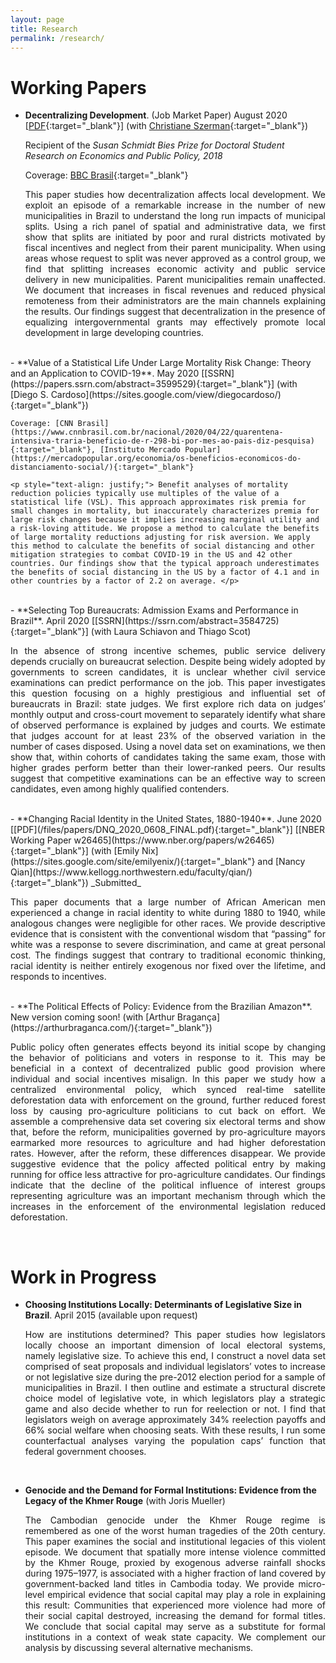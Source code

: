 ```yaml
---
layout: page
title: Research
permalink: /research/
---
```


# Working Papers

- **Decentralizing Development**. (Job Market Paper) August 2020 [[PDF](/files/papers/Dahis_JMP.pdf){:target="_blank"}] (with [Christiane Szerman](https://scholar.princeton.edu/cszerman/bio){:target="_blank"})

    Recipient of the _Susan Schmidt Bies Prize for Doctoral Student Research on Economics and Public Policy, 2018_
    
    Coverage: [BBC Brasil](https://www.bbc.com/portuguese/brasil-50402258){:target="_blank"}

   <p style="text-align: justify;"> This paper studies how decentralization affects local development. We exploit an episode of a remarkable increase in the number of new municipalities in Brazil to understand the long run impacts of municipal splits. Using a rich panel of spatial and administrative data, we first show that splits are initiated by poor and rural districts motivated by fiscal incentives and neglect from their parent municipality. When using areas whose request to split was never approved as a control group, we find that splitting increases economic activity and public service delivery in new municipalities. Parent municipalities remain unaffected. We document that increases in fiscal revenues and reduced physical remoteness from their administrators are the main channels explaining the results. Our findings suggest that decentralization in the presence of equalizing intergovernmental grants may effectively promote local development in large developing countries. </p>

<br>
- **Value of a Statistical Life Under Large Mortality Risk Change: Theory and an Application to COVID-19**. May 2020 [[SSRN](https://papers.ssrn.com/abstract=3599529){:target="_blank"}] (with [Diego S. Cardoso](https://sites.google.com/view/diegocardoso/){:target="_blank"})
    
    Coverage: [CNN Brasil](https://www.cnnbrasil.com.br/nacional/2020/04/22/quarentena-intensiva-traria-beneficio-de-r-298-bi-por-mes-ao-pais-diz-pesquisa){:target="_blank"}, [Instituto Mercado Popular](https://mercadopopular.org/economia/os-beneficios-economicos-do-distanciamento-social/){:target="_blank"}
    
    <p style="text-align: justify;"> Benefit analyses of mortality reduction policies typically use multiples of the value of a statistical life (VSL). This approach approximates risk premia for small changes in mortality, but inaccurately characterizes premia for large risk changes because it implies increasing marginal utility and a risk-loving attitude. We propose a method to calculate the benefits of large mortality reductions adjusting for risk aversion. We apply this method to calculate the benefits of social distancing and other mitigation strategies to combat COVID-19 in the US and 42 other countries. Our findings show that the typical approach underestimates the benefits of social distancing in the US by a factor of 4.1 and in other countries by a factor of 2.2 on average. </p>

<br>
- **Selecting Top Bureaucrats: Admission Exams and Performance in Brazil**. April 2020 [[SSRN](https://ssrn.com/abstract=3584725){:target="_blank"}] (with Laura Schiavon and Thiago Scot)

   <p style="text-align: justify;"> In the absence of strong incentive schemes, public service delivery depends crucially on bureaucrat selection. Despite being widely adopted by governments to screen candidates, it is unclear whether civil service examinations can predict performance on the job. This paper investigates this question focusing on a highly prestigious and influential set of bureaucrats in Brazil: state judges. We first explore rich data on judges’ monthly output and cross-court movement to separately identify what share of observed performance is explained by judges and courts. We estimate that judges account for at least 23% of the observed variation in the number of cases disposed. Using a novel data set on examinations, we then show that, within cohorts of candidates taking the same exam, those with higher grades perform better than their lower-ranked peers. Our results suggest that competitive examinations can be an effective way to screen candidates, even among highly qualified contenders. </p>

<br>
- **Changing Racial Identity in the United States, 1880-1940**. June 2020 [[PDF](/files/papers/DNQ_2020_0608_FINAL.pdf){:target="_blank"}] [[NBER Working Paper w26465](https://www.nber.org/papers/w26465){:target="_blank"}] (with [Emily Nix](https://sites.google.com/site/emilyenix/){:target="_blank"} and [Nancy Qian](https://www.kellogg.northwestern.edu/faculty/qian/){:target="_blank"}) _Submitted_

   <p style="text-align: justify;"> This paper documents that a large number of African American men experienced a change in racial identity to white during 1880 to 1940, while analogous changes were negligible for other races. We provide descriptive evidence that is consistent with the conventional wisdom that “passing” for white was a response to severe discrimination, and came at great personal cost. The findings suggest that contrary to traditional economic thinking, racial identity is neither entirely exogenous nor fixed over the lifetime, and responds to incentives. </p>

<br>
- **The Political Effects of Policy: Evidence from the Brazilian Amazon**. New version coming soon! (with [Arthur Bragança](https://arthurbraganca.com/){:target="_blank"})

   <p style="text-align: justify;"> Public policy often generates effects beyond its initial scope by changing the behavior of politicians and voters in response to it. This may be beneficial in a context of decentralized public good provision where individual and social incentives misalign. In this paper we study how a centralized environmental policy, which synced real-time satellite deforestation data with enforcement on the ground, further reduced forest loss by causing pro-agriculture politicians to cut back on effort. We assemble a comprehensive data set covering six electoral terms and show that, before the reform, municipalities governed by pro-agriculture mayors earmarked more resources to agriculture and had higher deforestation rates. However, after the reform, these differences disappear. We provide suggestive evidence that the policy affected political entry by making running for office less attractive for pro-agriculture candidates. Our findings indicate that the decline of the political influence of interest groups representing agriculture was an important mechanism through which the increases in the enforcement of the environmental legislation reduced deforestation. </p>

<br>

# Work in Progress

- **Choosing Institutions Locally: Determinants of Legislative Size in Brazil**. April 2015 (available upon request)

   <p style="text-align: justify;"> How are institutions determined? This paper studies how legislators locally choose an important dimension of local electoral systems, namely legislative size. To achieve this end, I construct a novel data set comprised of seat proposals and individual legislators’ votes to increase or not legislative size during the pre-2012 election period for a sample of municipalities in Brazil. I then outline and estimate a structural discrete choice model of legislative vote, in which legislators play a strategic game and also decide whether to run for reelection or not. I find that legislators weigh on average approximately 34% reelection payoffs and 66% social welfare when choosing seats. With these results, I run some counterfactual analyses varying the population caps’ function that federal government chooses. </p>

<br>

- **Genocide and the Demand for Formal Institutions: Evidence from the Legacy of the Khmer Rouge** (with Joris Mueller)

   <p style="text-align: justify;"> The Cambodian genocide under the Khmer Rouge regime is remembered as one of the worst human tragedies of the 20th century. This paper examines the social and institutional legacies of this violent episode. We document that spatially more intense violence committed by the Khmer Rouge, proxied by exogenous adverse rainfall shocks during 1975–1977, is associated with a higher fraction of land covered by government-backed land titles in Cambodia today. We provide micro-level empirical evidence that social capital may play a role in explaining this result: Communities that experienced more violence had more of their social capital destroyed, increasing the demand for formal titles. We conclude that social capital may serve as a substitute for formal institutions in a context of weak state capacity. We complement our analysis by discussing several alternative mechanisms. </p>


